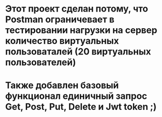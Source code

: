 # Этот проект сделан потому, что Postman ограничевает в тестировании нагрузки на сервер количество виртуальных пользоваталей (20 виртуальных пользователей)
# Также добавлен базовый функционал единичный запрос Get, Post, Put, Delete и Jwt token ;)
